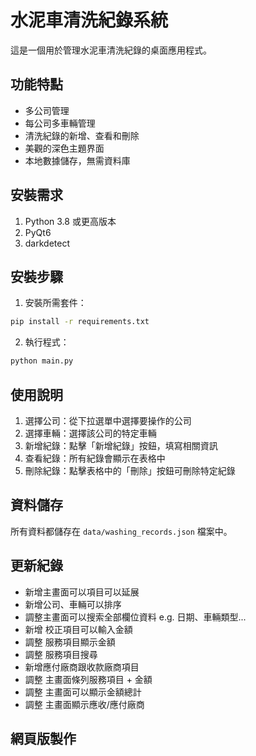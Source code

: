 # 水泥車清洗紀錄系統

這是一個用於管理水泥車清洗紀錄的桌面應用程式。

## 功能特點

- 多公司管理
- 每公司多車輛管理
- 清洗紀錄的新增、查看和刪除
- 美觀的深色主題界面
- 本地數據儲存，無需資料庫

## 安裝需求

1. Python 3.8 或更高版本
2. PyQt6
3. darkdetect

## 安裝步驟

1. 安裝所需套件：
```bash
pip install -r requirements.txt
```

2. 執行程式：
```bash
python main.py
```

## 使用說明

1. 選擇公司：從下拉選單中選擇要操作的公司
2. 選擇車輛：選擇該公司的特定車輛
3. 新增紀錄：點擊「新增紀錄」按鈕，填寫相關資訊
4. 查看紀錄：所有紀錄會顯示在表格中
5. 刪除紀錄：點擊表格中的「刪除」按鈕可刪除特定紀錄

## 資料儲存

所有資料都儲存在 `data/washing_records.json` 檔案中。

## 更新紀錄
- 新增主畫面可以項目可以延展
- 新增公司、車輛可以排序
- 調整主畫面可以搜索全部欄位資料 e.g. 日期、車輛類型...
- 新增 校正項目可以輸入金額
- 調整 服務項目顯示金額
- 調整 服務項目搜尋
- 新增應付廠商跟收款廠商項目
- 調整 主畫面條列服務項目 + 金額
- 調整 主畫面可以顯示金額總計
- 調整 主畫面顯示應收/應付廠商

## 網頁版製作
